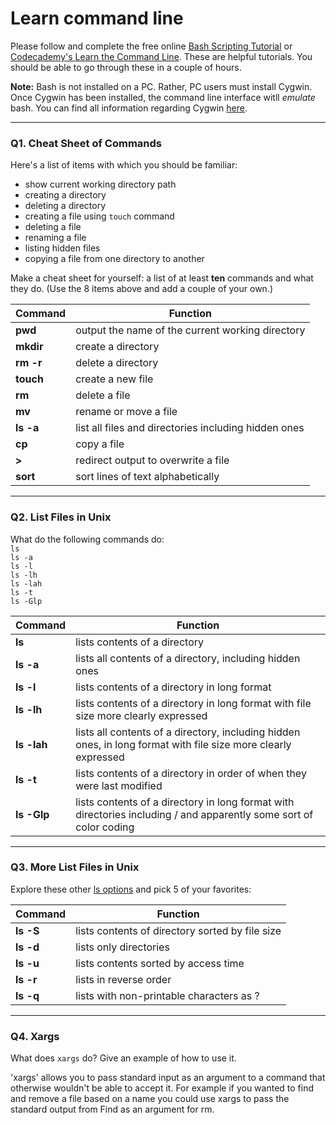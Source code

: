 # Learn command line

Please follow and complete the free online [Bash Scripting Tutorial](https://ryanstutorials.net/bash-scripting-tutorial/) or [Codecademy's Learn the Command Line](https://www.codecademy.com/learn/learn-the-command-line). These are helpful tutorials. You should be able to go through these in a couple of hours.

**Note:** Bash is not installed on a PC. Rather, PC users must install Cygwin. Once Cygwin has been installed, the command line interface witll _emulate_ bash. You can find all information regarding Cygwin [here](https://www.cygwin.com/).

---

### Q1.  Cheat Sheet of Commands  

Here's a list of items with which you should be familiar:  
* show current working directory path
* creating a directory
* deleting a directory
* creating a file using `touch` command
* deleting a file
* renaming a file
* listing hidden files
* copying a file from one directory to another

Make a cheat sheet for yourself: a list of at least **ten** commands and what they do.  (Use the 8 items above and add a couple of your own.)  

Command | Function
------------|------------
**pwd** | output the name of the current working directory
**mkdir** | create a directory
**rm -r** | delete a directory
**touch** | create a new file
**rm** | delete a file
**mv** | rename or move a file
**ls -a** | list all files and directories including hidden ones
**cp** | copy a file
**>** | redirect output to overwrite a file
**sort** | sort lines of text alphabetically

---

### Q2.  List Files in Unix   

What do the following commands do:  
`ls`  
`ls -a`  
`ls -l`  
`ls -lh`  
`ls -lah`  
`ls -t`  
`ls -Glp`  

Command | Function
------------|------------
**ls** | lists contents of a directory
**ls -a** | lists all contents of a directory, including hidden ones
**ls -l** | lists contents of a directory in long format 
**ls -lh** | lists contents of a directory in long format with file size more clearly expressed 
**ls -lah** | lists all contents of a directory, including hidden ones, in long format with file size more clearly expressed  
**ls -t** | lists contents of a directory in order of when they were last modified
**ls -Glp** | lists contents of a directory in long format with directories including / and apparently some sort of color coding
---

### Q3.  More List Files in Unix  

Explore these other [ls options](http://www.techonthenet.com/unix/basic/ls.php) and pick 5 of your favorites:

Command | Function
------------|------------
**ls -S** | lists contents of directory sorted by file size
**ls -d** | lists only directories
**ls -u** | lists contents sorted by access time
**ls -r** | lists in reverse order
**ls -q** | lists with non-printable characters as ?
---

### Q4.  Xargs   

What does `xargs` do? Give an example of how to use it.

'xargs' allows you to pass standard input as an argument to a command that otherwise wouldn't be able to accept it. For example if you wanted to find and remove a file based on a name you could use xargs to pass the standard output from Find as an argument for rm.

 

